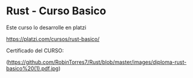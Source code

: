 # Rust - Curso Basico

Este curso lo desarrolle en platzi

https://platzi.com/cursos/rust-basico/

Certificado del CURSO:

(https://github.com/RobinTorres7/Rust/blob/master/images/diploma-rust-basico%20(1).pdf.jpg)
